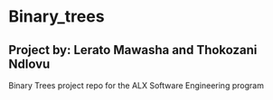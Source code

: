 # Binary_trees
## Project by: Lerato Mawasha and Thokozani Ndlovu

Binary Trees project repo for the ALX Software Engineering program
